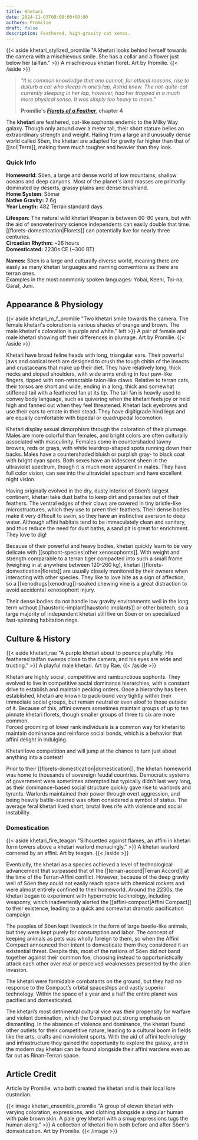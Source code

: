 ```yaml
---
title: Khetari
date: 2024-11-03T00:00:00+00:00
authors: Promilie
draft: false
description: Feathered, high-gravity cat xenos.
---
```

{{< aside khetari_stylized_promilie "A khetari looks behind herself towards the camera with a mischievous smile. She has a collar and a flower just below her tailfan." >}}
    A mischievous khetari floret.
    Art by Promilie.
{{< /aside >}}

> _"It is common knowledge that one cannot, for ethical reasons, rise to disturb a cat who sleeps in one’s lap, Astrid knew. The not-quite-cat currently sleeping in her lap, however, had_ her _trapped in a much more physical sense. It was simply too heavy to move."_
> 
> **Promilie's [_Florets of a Feather_](https://archiveofourown.org/works/54477985/chapters/145430536), chapter 4**

The **khetari** are feathered, cat-like sophonts endemic to the Milky Way galaxy. Though only around over a meter tall, their short stature belies an extraordinary strength and weight. Hailing from a large and unusually dense world called Söen, the khetari are adapted for gravity far higher than that of [[sol|Terra]], making them much tougher and heavier than they look.
### Quick Info
**Homeworld**: Söen, a large and dense world of low mountains, shallow oceans and deep canyons. Most of the planet's land masses are primarily dominated by deserts, grassy plains and dense brushland.  
**Home System**: Sömar  
**Native Gravity:** 2.6g  
**Year Length:** 482 Terran standard days

**Lifespan:** The natural wild khetari lifespan is between 60-80 years, but with the aid of xenoveterinary science independents can easily double that time. [[florets-domestication|Florets]] can potentially live for nearly three centuries.  
**Circadian Rhythm:** ~26 hours  
**Domesticated:** 2230s CE (~300 BT)

**Names:** Söen is a large and culturally diverse world, meaning there are easily as many khetari languages and naming conventions as there are terran ones.  
Examples in the most commonly spoken languages: Yobai, Keeni, Toi-na, Gäraf, Juni.
## Appearance & Physiology
{{< aside khetari_m_f_promilie "Two khetari smile towards the camera. The female khetari's coloration is various shades of orange and brown. The male khetari's coloration is purple and white." left >}}
    A pair of female and male khetari showing off their differences in plumage.
    Art by Promilie.
{{< /aside >}}

Khetari have broad feline heads with long, triangular ears. Their powerful jaws and conical teeth are designed to crush the tough chitin of the insects and crustaceans that make up their diet. They have relatively long, thick necks and sloped shoulders, with wide arms ending in four paw-like fingers, tipped with non-retractable talon-like claws. Relative to terran cats, their torsos are short and wide, ending in a long, thick and somewhat stiffened tail with a feathered fan at its tip. The tail fan is heavily used to convey body language, such as quivering when the khetari feels joy or held high and fanned out when they feel threatened. Khetari lack eyebrows and use their ears to emote in their stead. They have digitigrade hind legs and are equally comfortable with bipedal or quadrupedal locomotion.

Khetari display sexual dimorphism through the coloration of their plumage. Males are more colorful than females, and bright colors are often culturally associated with masculinity. Females come in countershaded tawny browns, reds or grays, with white teardrop-shaped spots running down their backs. Males have a countershaded bluish or purplish gray- to black coat with bright cyan spots. Both sexes have an iridescent sheen in the ultraviolet spectrum, though it is much more apparent in males. They have full color vision, can see into the ultraviolet spectrum and have excellent night vision.

Having originally evolved in the dry, dusty interior of Söen’s largest continent, khetari take dust baths to keep dirt and parasites out of their feathers. The ventral edges of their claws are covered in tiny bristle-like microstructures, which they use to preen their feathers. Their dense bodies make it very difficult to swim, so they have an instinctive aversion to deep water. Although affini habitats tend to be immaculately clean and sanitary, and thus reduce the need for dust baths, a sand pit is great for enrichment. They love to dig!

Because of their powerful and heavy bodies, khetari quickly learn to be very delicate with [[sophont-species|other xenosophonts]]. With weight and strength comparable to a terran tiger compacted into such a small frame (weighing in at anywhere between 120-260 kg), khetari [[florets-domestication|florets]] are usually closely monitored by their owners when interacting with other species. They like to love bite as a sign of affection, so a [[xenodrugs|xenodrug]]-soaked chewing vine is a great distraction to avoid accidental xenosophont injury.

Their dense bodies do not handle low gravity environments well in the long term without [[haustoric-implant|haustoric implants]] or other biotech, so a large majority of independent khetari still live on Söen or on specialized fast-spinning habitation rings.
## Culture & History
{{< aside khetari_rae "A purple khetari about to pounce playfully. His feathered tailfan sweeps close to the camera, and his eyes are wide and trusting." >}}
    A playful male khetari.
    Art by Rae.
{{< /aside >}}

Khetari are highly social, competitive and rambunctious sophonts. They evolved to live in competitive social dominance hierarchies, with a constant drive to establish and maintain pecking orders. Once a hierarchy has been established, khetari are known to pack-bond very tightly within their immediate social groups, but remain neutral or even aloof to those outside of it. Because of this, affini owners sometimes maintain groups of up to ten pinnate khetari florets, though smaller groups of three to six are more common.  
Forced grooming of lower rank individuals is a common way for khetari to maintain dominance and reinforce social bonds, which is a behavior that affini delight in indulging.

Khetari love competition and will jump at the chance to turn just about anything into a contest!

Prior to their [[florets-domestication|domestication]], the khetari homeworld was home to thousands of sovereign feudal countries. Democratic systems of government were sometimes attempted but typically didn't last very long, as their dominance-based social structure quickly gave rise to warlords and tyrants. Warlords maintained their power through overt aggression, and being heavily battle-scarred was often considered a symbol of status. The average feral khetari lived short, brutal lives rife with violence and social instability.
### Domestication
{{< aside khetari_fire_teagan "Silhouetted against flames, an affini in khetari form towers above a khetari warlord menacingly." >}}
    A khetari warlord cornered by an affini.
    Art by teagan.
{{< /aside >}}

Eventually, the khetari as a species achieved a level of technological advancement that surpassed that of the [[terran-accord|Terran Accord]] at the time of the Terran-Affini conflict. However, because of the deep gravity well of Söen they could not easily reach space with chemical rockets and were almost entirely confined to their homeworld. Around the 2230s, the khetari began to experiment with hypermetric technology, including weaponry, which inadvertently alerted the [[affini-compact|Affini Compact]] to their existence, leading to a quick and somewhat dramatic pacification campaign.

The peoples of Söen kept livestock in the form of large beetle-like animals, but they were kept purely for consumption and labor. The concept of keeping animals as pets was wholly foreign to them, so when the Affini Compact announced their intent to domesticate them they considered it an existential threat. Despite this, most of the nations of Söen did not band together against their common foe, choosing instead to opportunistically attack each other over real or perceived weaknesses presented by the alien invasion.

The khetari were formidable combatants on the ground, but they had no response to the Compact’s orbital spaceships and vastly superior technology. Within the space of a year and a half the entire planet was pacified and domesticated.

The khetari’s most detrimental cultural vice was their propensity for warfare and violent domination, which the Compact put strong emphasis on dismantling. In the absence of violence and dominance, the khetari found other outlets for their competitive nature, leading to a cultural boom in fields like the arts, crafts and nonviolent sports. With the aid of affini technology and infrastructure they gained the opportunity to explore the galaxy, and in the modern day khetari can be found alongside their affini wardens even as far out as Rinan-Terran space.
## Article Credit
Article by Promilie, who both created the khetari and is their local lore custodian.

{{< image khetari_ensemble_promilie "A group of eleven khetari with varying coloration, expressions, and clothing alongside a singular human with pale brown skin. A pale grey khetari with a smug expressions tugs the human along." >}}
	A collection of khetari from both before and after Söen's domestication.
    Art by Promilie.
{{< /image >}}